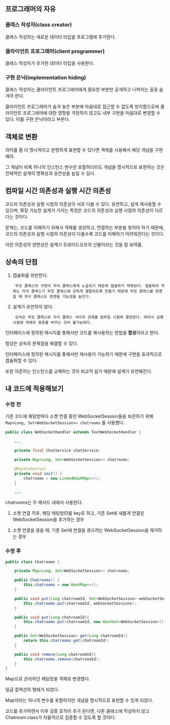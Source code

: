 ## 프로그래머의 자유

### 클래스 작성자(class creator) 
클래스 작성자는 새로운 데이터 타입을 프로그램에 추가한다.

### 클라이언트 프로그래머(client programmer)
클래스 작성자가 추가한 데이터 타입을 사용한다.

### 구현 은닉(implementation hiding)
클래스 작성자는 클라이언트 프로그래미에게 필요한 부분만 공개하고 나머지는 꽁꽁 숨겨야 한다. 

클라이언트 프로그래머가 숨겨 놓은 부분에 마음대로 접근할 수 없도록 방지함으로써 클라이언트 프로그래머에 대한 영향을 걱정하지 않고도 내부 구현을 마음대로 변경할 수 있다. 이를 구현 은닉이라고 부른다.

## 객체로 변환
의미를 좀 더 명시적이고 분명하게 표현할 수 있다면 객체를 사용해서 해당 개념을 구현해라. 

그 개념이 비록 하나의 인스턴스 변수만 포함하더라도 개념을 명시적으로 표현하는 것은 전체적인 설계의 명확성과 유연성을 높일 수 있다.


## 컴파일 시간 의존성과 실행 시간 의존성

코드의 의존성과 실행 시점의 의존성이 서로 다를 수 있다.
유연하고, 쉽게 재사용할 수 있으며, 확장 가능한 설계가 가지는 특징은 코드의 의존성과 실행 시점의 의존성이 다르다는 것이다.

문제는, 코드를 이해하기 위해서 객체를 생성하고, 연결하는 부분을 찾아야 하기 때문에, 코드의 의존성과 실행 시점의 의존성이 다를수록 코드를 이해하기 어려워진다는 것이다.

이런 의존성의 양면성은 설계가 트레이드오프의 산물이라는 것을 잘 보여줌.

## 상속의 단점

1. 캡슐화를 위반한다.

        부모 클래스의 구현이 자식 클래스에게 노출되기 때문에 캡슐화가 약화된다. 캡슐화의 약화는 자식 클래스가 부모 클래스에 강하게 결합되도록 만들기 때문에 부모 클래스를 변경할 때 자식 클래스도 변경될 가능성을 높인다.

2. 설계가 유연하지 않다.

        상속은 부모 클래스와 자식 클래스 사이의 관계를 컴파일 시점에 결정한다. 따라서 실행 시점에 객체의 종류를 바꾸는 것이 불가능하다.


인터페이스에 정의된 메시지를 통해서만 코드를 재사용하는 방법을 **합성**이라고 한다.

합성은 상속의 문제점을 해결할 수 있다. 

인터페이스에 정의된 메시지를 통해서만 재사용이 가능하기 때문에 구현을 효과적으로 캡슐화할 수 있다.

또한 의존하는 인스턴스를 교체하는 것이 비교적 쉽기 때문에 설계가 유연해진다.

## 내 코드에 적용해보기

### 수정 전

기존 코드에 채팅방마다 소켓 연결 중인 WebSocketSession들을 보관하기 위해 `Map<Long, Set<WebSocketSession>> chatrooms` 를 사용했다.

``` java 
public class WebSocketHandler extends TextWebSocketHandler {

    ...

    private final ChatService chatService;

    private Map<Long, Set<WebSocketSession>> chatrooms;

    @PostConstruct
    private void init() {
        chatrooms = new LinkedHashMap<>();
    }

    ...
```

chatrooms는 두 메서드 내에서 사용된다.

1. 소켓 연결 직후, 해당 채팅방ID를 key로 하고, 기존 Set에 새롭게 연결된 WebSocketSession을 추가하는 경우

2. 소켓 연결을 끊을 때, 기존 Set에 연결을 끊으려는 WebSocketSession을 제거하는 경우


### 수정 후

``` java
public class Chatrooms {

    private Map<Long, Set<WebSocketSession>> chatrooms;

    public Chatrooms() {
        this.chatrooms = new HashMap<>();
    }

    public void put(Long chatroomId, Set<WebSocketSession> webSocketSessions){
        this.chatrooms.put(chatroomId, webSocketSessions);
    }

    public void put(Long chatroomId){
        this.chatrooms.put(chatroomId, new HashSet<WebSocketSession>());
    }

    public Set<WebSocketSession> get(Long chatroomId){
        return this.chatrooms.get(chatroomId);
    }

    public void remove(Long chatroomId){
        this.chatrooms.remove(chatroomId);
    }
}
```

Map으로 관리하던 채팅방을 객체로 변경했다.

일급 컬렉션의 형태가 되었다.

Map이라는 하나의 변수를 포함하지만 개념을 명시적으로 표현할 수 있게 되었다.

코드를 추가하면서 이후 검증 로직이 추가 된다면, 다른 클래스에 작성하지 않고 Chatroom.class가 자율적으로 검증할 수 있도록 할 것이다.

